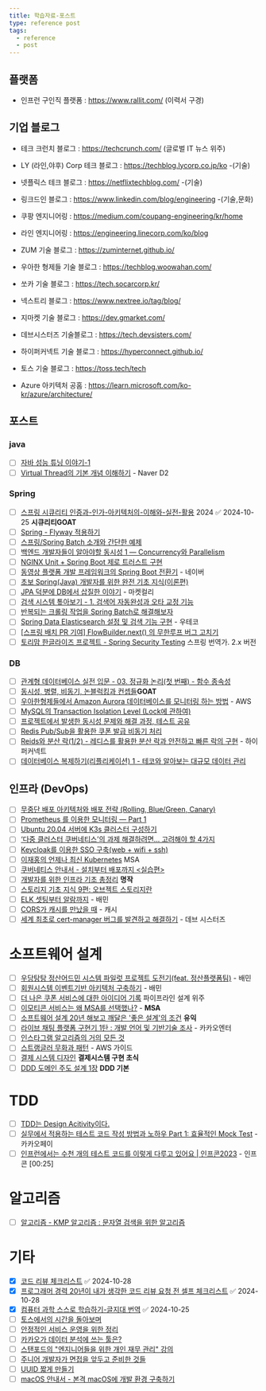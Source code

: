 ```yaml
---
title: 학습자료-포스트
type: reference post
tags:
  - reference
  - post
---
```

## 플랫폼
- 인프런 구인직 플랫폼 : https://www.rallit.com/ (이력서 구경)

## 기업 블로그
- 테크 크런치 블로그 : https://techcrunch.com/  (글로벌 IT 뉴스 위주)
- LY (라인,야후) Corp 테크 블로그 : https://techblog.lycorp.co.jp/ko -(기술)
- 넷플릭스 테크 블로그 : https://netflixtechblog.com/  -(기술)
- 링크드인 블로그 : https://www.linkedin.com/blog/engineering -(기술,문화)

- 쿠팡 엔지니어링 : https://medium.com/coupang-engineering/kr/home
- 라인 엔지니어링 : https://engineering.linecorp.com/ko/blog
- ZUM 기술 블로그 : https://zuminternet.github.io/
- 우아한 형제들 기술 블로그 : https://techblog.woowahan.com/
- 쏘카 기술 블로그 : https://tech.socarcorp.kr/
- 넥스트리 블로그 : https://www.nextree.io/tag/blog/
- 지마켓 기술 블로그 : https://dev.gmarket.com/
- 데브시스터즈 기술블로그 : https://tech.devsisters.com/
- 하이퍼커넥트 기술 블로그 : https://hyperconnect.github.io/
- 토스 기술 블로그 : https://toss.tech/tech
- Azure 아키텍처 공홈 : https://learn.microsoft.com/ko-kr/azure/architecture/

## 포스트
### java
- [ ] [자바 성능 튜닝 이야기-1](https://sungjk.github.io/2019/03/28/java-performance-tuning-1.html)
- [ ] [Virtual Thread의 기본 개념 이해하기](https://d2.naver.com/helloworld/1203723) - Naver D2
### Spring
- [ ] [스프링 시큐리티 인증과-인가-아키텍처의-이해와-실전-활용](https://www.igloo.co.kr/security-information/spring-security-part1-%EC%9D%B8%EC%A6%9D%EA%B3%BC-%EC%9D%B8%EA%B0%80-%EC%95%84%ED%82%A4%ED%85%8D%EC%B2%98%EC%9D%98-%EC%9D%B4%ED%95%B4%EC%99%80-%EC%8B%A4%EC%A0%84-%ED%99%9C%EC%9A%A9/) 2024  ✅ 2024-10-25 **시큐리티GOAT**
- [ ] [Spring - Flyway 적용하기](https://backtony.github.io/spring/2021-10-22-spring-db-1/)
- [ ] [스프링/Spring Batch 소개와 간단한 예제](https://deeplify.dev/back-end/spring/batch-tutorial)
- [ ] [백엔드 개발자들이 알아야할 동시성 1 — Concurrency와 Parallelism](https://choi-geonu.medium.com/%EB%B0%B1%EC%97%94%EB%93%9C-%EA%B0%9C%EB%B0%9C%EC%9E%90%EB%93%A4%EC%9D%B4-%EC%95%8C%EC%95%84%EC%95%BC%ED%95%A0-%EB%8F%99%EC%8B%9C%EC%84%B1-1-concurrency%EC%99%80-parallelism-88c51aa2cdc5)
- [ ] [NGINX Unit + Spring Boot 제로 트러스트 구현](https://nginxstore.com/blog/nginx-unit/nginx-unit-spring-boot-%EC%A0%9C%EB%A1%9C-%ED%8A%B8%EB%9F%AC%EC%8A%A4%ED%8A%B8-%EA%B5%AC%ED%98%84/)
- [ ] [동영상 플랫폼 개발 프레임워크의 Spring Boot 전환기](https://d2.naver.com/helloworld/5626759) - 네이버
- [ ] [초보 Spring(Java) 개발자를 위한 완전 기초 지식(이론편)](https://yozm.wishket.com/magazine/detail/1979/)
- [ ] [JPA 덕분에 DB에서 삽질한 이야기](http://thefarmersfront.github.io/blog/jpa-uuid-sapjil/) - 마켓컬리
- [ ] [검색 시스템 톺아보기 - 1. 검색어 자동완성과 오타 교정 기능](https://blog.lbox.kr/search-engine-1)
- [ ] [반복되는 크롤링 작업을 Spring Batch로 해결해보자](https://disquiet.io/@misisjm/makerlog/%EB%B0%98%EB%B3%B5%EB%90%98%EB%8A%94-%ED%81%AC%EB%A1%A4%EB%A7%81-%EC%9E%91%EC%97%85%EC%9D%84-spring-batch%EB%A1%9C-%ED%95%B4%EA%B2%B0%ED%95%B4%EB%B3%B4%EC%9E%90)
- [ ] [Spring Data Elasticsearch 설정 및 검색 기능 구현](https://tecoble.techcourse.co.kr/post/2021-10-19-elasticsearch/) - 우테코
- [ ] [[스프링 배치 PR 기여] FlowBuilder.next() 의 무한루프 버그 고치기](https://medium.com/opensource-contributors/%EC%8A%A4%ED%94%84%EB%A7%81-%EB%B0%B0%EC%B9%98-pr-%EA%B8%B0%EC%97%AC-flowbuilder-next-%EC%9D%98-%EB%AC%B4%ED%95%9C%EB%A3%A8%ED%94%84-%EB%B2%84%EA%B7%B8-%EA%B3%A0%EC%B9%98%EA%B8%B0-3cac3237f44c)
- [ ] [토리맘 한글라이즈 프로젝트 - Spring Security Testing](https://godekdls.github.io/Spring%20Security/testing/)  스프링 번역가. 2.x 버전
### DB
- [ ] [관계형 데이터베이스 실전 입문 - 03. 정규화 논리(첫 번째) - 함수 종속성](https://www.sunny-son.space/MySQL/RDBMstart03/)
- [ ] [동시성, 병렬, 비동기, 논블럭킹과 컨셉들](https://black7375.tistory.com/90)**GOAT**
- [ ] [우아한형제들에서 Amazon Aurora 데이터베이스를 모니터링 하는 방법](https://aws.amazon.com/ko/blogs/tech/how-to-monitor-rds-in-woowabrothers/) - AWS
- [ ] [MySQL의 Transaction Isolation Level (Lock에 관하여)](http://labs.brandi.co.kr//2019/06/19/hansj.html)
- [ ] [프로젝트에서 발생한 동시성 문제와 해결 과정, 테스트 공유](https://www.blog.ecsimsw.com/entry/%EB%8F%99%EC%8B%9C%EC%84%B1-%ED%85%8C%EC%8A%A4%ED%8A%B8%EC%99%80-%ED%95%B4%EA%B2%B0-%EB%B0%A9%EC%95%88)
- [ ] [Redis Pub/Sub을 활용한 쿠폰 발급 비동기 처리](https://oliveyoung.tech/blog/2023-08-07/async-process-of-coupon-issuance-using-redis/)
- [ ] [Reids와 분산 락(1/2) - 레디스를 활용한 분산 락과 안전하고 빠른 락의 구현](https://hyperconnect.github.io/2019/11/15/redis-distributed-lock-1.html) - 하이퍼커넥트
- [ ] [데이터베이스 복제하기(리플리케이션) 1 - 테코와 알아보는 대규모 데이터 관리](https://tecoble.techcourse.co.kr/post/2023-11-06-zero-downtime-deployment-1/)
## 인프라 (DevOps)
- [ ] [무중단 배포 아키텍처와 배포 전략 (Rolling, Blue/Green, Canary)](https://hudi.blog/zero-downtime-deployment/)
- [ ] [Prometheus 를 이용한 모니터링 — Part 1](https://medium.com/@tkdgy0801/prometheus-%EB%A5%BC-%EC%9D%B4%EC%9A%A9%ED%95%9C-%EB%AA%A8%EB%8B%88%ED%84%B0%EB%A7%81-part-1-69de3e87d427)
- [ ] [Ubuntu 20.04 서버에 K3s 클러스터 구성하기](https://cigiko.cafe24.com/author/cigiko/)
- [ ] [‘다중 클러스터 쿠버네티스’의 과제 해결하려면... 고려해야 할 4가지](https://www.ciokorea.com/news/219639)
- [ ] [Keycloak를 이용한 SSO 구축(web + wifi + ssh)](https://tech.socarcorp.kr/security/2019/07/31/keycloak-sso.html) 
- [ ] [이재홍의 언제나 최신 Kubernetes](https://pyrasis.com/jHLsAlwaysUpToDateKubernetes) MSA
- [ ] [쿠버네티스 안내서 - 설치부터 배포까지 <실습편>](https://subicura.com/k8s/)
- [ ] [개발자를 위한 인프라 기초 총정리](https://futurecreator.github.io/2018/11/09/it-infrastructure-basics/) **명작**
- [ ] [스토리지 기초 지식 9편: 오브젝트 스토리지란](https://tech.gluesys.com/blog/2021/04/20/storage_9_intro.html)
- [ ] [ELK 셋팅부터 알람까지](https://techblog.woowahan.com/2659/) - 배민
- [ ] [CORS가 캐시를 만났을 때](https://blog.hwahae.co.kr/all/tech/10550) - 캐시
- [ ] [세계 최초로 cert-manager 버그를 발견하고 해결하기](https://tech.devsisters.com/posts/finding-and-fixing-cert-manager-bug/) - 데브 시스터즈
# 소프트웨어 설계
- [ ] [우당탕탕 정산어드민 시스템 파일럿 프로젝트 도전기(feat. 정산플랫폼팀)](https://techblog.woowahan.com/8357/) - 배민
- [ ] [회원시스템 이벤트기반 아키텍처 구축하기](https://techblog.woowahan.com/7835/) - 배민 
- [ ] [더 나은 쿠폰 서비스에 대한 아이디어 기록](https://johngrib.github.io/wiki/article/coupon-service-and-code-data/) 파이프라인 설계 위주
- [ ] [이모티콘 서비스는 왜 MSA를 선택했나?](https://tech.kakao.com/2021/09/14/msa/) - **MSA**
- [ ] [소프트웨어 설계 20년 해보고 깨달은 '좋은 설계'의 조건](https://yozm.wishket.com/magazine/detail/1884/) **유익**
- [ ] [라이브 채팅 플랫폼 구현기 1탄 : 개발 언어 및 기반기술 조사](https://kakaoentertainment-tech.tistory.com/109) - 카카오엔터
- [ ] [인스타그램 알고리즘의 거의 모든 것](https://brunch.co.kr/@mobiinside/1413)
- [ ] [스트랭글러 무화과 패턴](https://docs.aws.amazon.com/ko_kr/prescriptive-guidance/latest/modernization-decomposing-monoliths/strangler-fig.html) - AWS 가이드
- [ ] [결제 시스템 디자인](https://hides.kr/1141) **결제시스템 구현 초식**
- [ ] [DDD 도메인 주도 설계 1장](https://minkukjo.github.io/dev/2020/11/01/DDD-01/) **DDD 기본**
# TDD

- [ ] [TDD는 Design Acitivity이다.](https://perfectacle.github.io/2022/06/06/tdd-is-design-activity/)
- [ ] [실무에서 적용하는 테스트 코드 작성 방법과 노하우 Part 1: 효율적인 Mock Test](https://tech.kakaopay.com/post/mock-test-code/) - 카카오페이
- [ ] [인프런에서는 수천 개의 테스트 코드를 이렇게 다루고 있어요 | 인프콘2023](https://youtu.be/SngFwF_yRuo?si=tBFErRk3pYYZgcGQ) - 인프콘 [00:25]
# 알고리즘
- [ ] [알고리즘 - KMP 알고리즘 : 문자열 검색을 위한 알고리즘](https://chanhuiseok.github.io/posts/algo-14/)

# 기타
- [x] [코드 리뷰 체크리스트](https://clickup.com/ko/blog/221480/code-review-checklist) ✅ 2024-10-28
- [x] [프로그래머 경력 20년이 내가 생각한 코드 리뷰 요청 전 셀프 체크리스트](https://jacking75.github.io/programming_0110/) ✅ 2024-10-28
- [x] [컴퓨터 과학 스스로 학습하기-글지대 번역](https://teachyourselfcs.com/) ✅ 2024-10-25
- [ ] [토스에서의 시간을 돌아보며](https://evan-moon.github.io/2022/05/07/toss-retrospective/)
- [ ] [안정적인 서비스 운영을 위한 정리](https://bscnote.tistory.com/102)
- [ ] [카카오가 데이터 분석에 쓰는 툴은?](https://byline.network/2022/12/1209_01/)
- [ ] [스탠포드의 "엔지니어들을 위한 개인 재무 관리" 강의](https://news.hada.io/topic?id=9431)
- [ ] [주니어 개발자가 면접을 앞두고 준비한 것들](https://yozm.wishket.com/magazine/detail/2058/)
- [ ] [UUID 짧게 만들기](https://www.cochori.com/uuid-%EC%A7%A7%EA%B2%8C-%EB%A7%8C%EB%93%A4%EA%B8%B0/)
- [ ] [macOS 안내서 - 본격 macOS에 개발 환경 구축하기](https://subicura.com/mac/)
